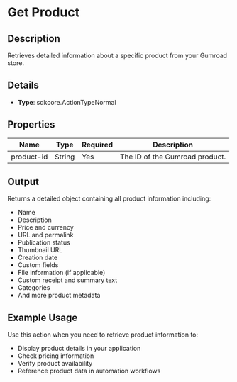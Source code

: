 # Get Product

## Description

Retrieves detailed information about a specific product from your Gumroad store.

## Details

- **Type**: sdkcore.ActionTypeNormal

## Properties

| Name       | Type   | Required | Description                    |
| ---------- | ------ | -------- | ------------------------------ |
| product-id | String | Yes      | The ID of the Gumroad product. |

## Output

Returns a detailed object containing all product information including:

- Name
- Description
- Price and currency
- URL and permalink
- Publication status
- Thumbnail URL
- Creation date
- Custom fields
- File information (if applicable)
- Custom receipt and summary text
- Categories
- And more product metadata

## Example Usage

Use this action when you need to retrieve product information to:

- Display product details in your application
- Check pricing information
- Verify product availability
- Reference product data in automation workflows
